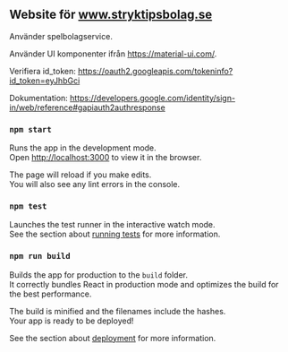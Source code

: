 ## Website för www.stryktipsbolag.se



Använder spelbolagservice.

Använder UI komponenter ifrån https://material-ui.com/.

Verifiera id_token:
https://oauth2.googleapis.com/tokeninfo?id_token=eyJhbGci

Dokumentation: https://developers.google.com/identity/sign-in/web/reference#gapiauth2authresponse

### `npm start`

Runs the app in the development mode.<br />
Open [http://localhost:3000](http://localhost:3000) to view it in the browser.

The page will reload if you make edits.<br />
You will also see any lint errors in the console.

### `npm test`

Launches the test runner in the interactive watch mode.<br />
See the section about [running tests](https://facebook.github.io/create-react-app/docs/running-tests) for more information.

### `npm run build`

Builds the app for production to the `build` folder.<br />
It correctly bundles React in production mode and optimizes the build for the best performance.

The build is minified and the filenames include the hashes.<br />
Your app is ready to be deployed!

See the section about [deployment](https://facebook.github.io/create-react-app/docs/deployment) for more information.


